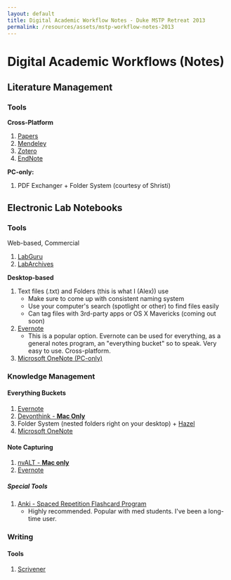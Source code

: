 ```yaml
---
layout: default
title: Digital Academic Workflow Notes - Duke MSTP Retreat 2013
permalink: /resources/assets/mstp-workflow-notes-2013
---
```


# Digital Academic Workflows (Notes)

## Literature Management

### Tools

**Cross-Platform**

1. [Papers](http://www.papersapp.com/mac/)
3. [Mendeley](http://www.mendeley.com/)
4. [Zotero](http://www.zotero.org/)
5. [EndNote](http://endnote.com/)   

 
**PC-only:**   

1. PDF Exchanger + Folder System (courtesy of Shristi)

## Electronic Lab Notebooks

### Tools

Web-based, Commercial

1. [LabGuru](www.labguru.com)
2. [LabArchives](http://www.labarchives.com/)   

**Desktop-based**

1. Text files (.txt) and Folders (this is what I (Alex)) use
	- Make sure to come up with consistent naming system
	- Use your computer's search (spotlight or other) to find files easily
	- Can tag files with 3rd-party apps or OS X Mavericks (coming out soon)
2. [Evernote](https://evernote.com/)
	- This is a popular option. Evernote can be used for everything, as a general notes program, an "everything bucket" so to speak. Very easy to use. Cross-platform.
3. [Microsoft OneNote (PC-only)](http://office.microsoft.com/en-us/onenote/)


### Knowledge Management

#### Everything Buckets
1. [Evernote](https://evernote.com/)
2. [Devonthink - **Mac Only**](http://www.devontechnologies.com/products/devonthink/overview.html)
3. Folder System (nested folders right on your desktop) + [Hazel]()
4. [Microsoft OneNote](http://office.microsoft.com/en-us/onenote/)


#### Note Capturing
1. [nvALT - **Mac only**](http://brettterpstra.com/projects/nvalt/)
2. [Evernote](https://evernote.com/)


##### Special Tools
1. [Anki - Spaced Repetition Flashcard Program](ankisrs.net)
	- Highly recommended. Popular with med students. I've been a long-time user.
	
### Writing 
#### Tools
1. [Scrivener](http://www.literatureandlatte.com/)


